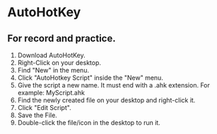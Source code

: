 # AutoHotKey
For record and practice.
---------------------------
1. Download AutoHotKey.
2. Right-Click on your desktop.
3. Find "New" in the menu.
4. Click "AutoHotkey Script" inside the "New" menu.
5. Give the script a new name. It must end with a .ahk extension. For example: MyScript.ahk
6. Find the newly created file on your desktop and right-click it.
7. Click "Edit Script".
8. Save the File.
9. Double-click the file/icon in the desktop to run it. 
